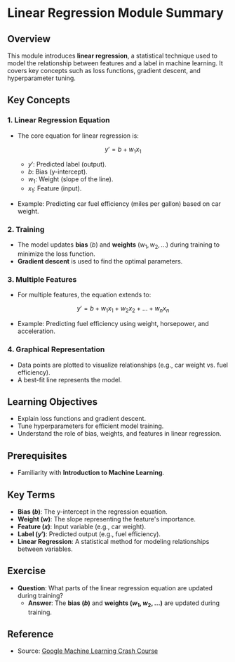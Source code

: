 # Linear Regression Module Summary

## Overview
This module introduces **linear regression**, a statistical technique used to model the relationship between features and a label in machine learning. It covers key concepts such as loss functions, gradient descent, and hyperparameter tuning.

## Key Concepts
### 1. **Linear Regression Equation**
   - The core equation for linear regression is:

     $$
     y' = b + w_1x_1
     $$

     - $y'$: Predicted label (output).
     - $b$: Bias (y-intercept).
     - $w_1$: Weight (slope of the line).
     - $x_1$: Feature (input).

   - Example: Predicting car fuel efficiency (miles per gallon) based on car weight.

### 2. **Training**
   - The model updates **bias** ($b$) and **weights** ($w_1, w_2, \dots$) during training to minimize the loss function.
   - **Gradient descent** is used to find the optimal parameters.

### 3. **Multiple Features**
   - For multiple features, the equation extends to:

     $$
     y' = b + w_1x_1 + w_2x_2 + \dots + w_nx_n
     $$

   - Example: Predicting fuel efficiency using weight, horsepower, and acceleration.

### 4. **Graphical Representation**
   - Data points are plotted to visualize relationships (e.g., car weight vs. fuel efficiency).
   - A best-fit line represents the model.

## Learning Objectives
- Explain loss functions and gradient descent.
- Tune hyperparameters for efficient model training.
- Understand the role of bias, weights, and features in linear regression.

## Prerequisites
- Familiarity with **Introduction to Machine Learning**.

## Key Terms
- **Bias ($b$)**: The y-intercept in the regression equation.
- **Weight ($w$)**: The slope representing the feature's importance.
- **Feature ($x$)**: Input variable (e.g., car weight).
- **Label ($y'$)**: Predicted output (e.g., fuel efficiency).
- **Linear Regression**: A statistical method for modeling relationships between variables.

## Exercise
- **Question**: What parts of the linear regression equation are updated during training?
  - **Answer**: The **bias ($b$)** and **weights ($w_1, w_2, \dots$)** are updated during training.

## Reference
- Source: [Google Machine Learning Crash Course](https://developers.google.com/machine-learning/crash-course/)
